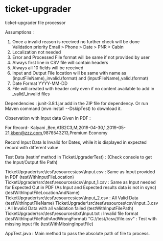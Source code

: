# ticket-upgrader
ticket-upgrader file processor



Assumptions :

1) Once a invalid reason is received no further check will be done
	Validation priority 
	Email > Phone > Date > PNR > Cabin
2) Localization not needed
3) Error and Processed File format will be same if not provided by user
4) Always first line in CSV file will contain headers
5) Always all 10 fields will be received
6) Input and Output File location will be same with name as (inputFileName)_invalid.(format) and (inputFileName)_valid.(format)
7) Date Format YYYY-MM-DD
8) File will created with header only even if no content available to add in _valid/_invalid files


Dependencies :
junit-3.8.1.jar add in the ZIP file for dependency. Or run Maven command (mvn install --DskipTest) to download it.


Observation with Input data Given In PDF :

For Record-
Kalyani ,Ben,A1B2C3,M,2019-04-30,1,2019-05-21,kben@zzz.com,9876543213,Premium Economy

Record Input Data Is Invalid for Dates, while it is displayed in expected record with different value



Test Data (testinf method in TicketUpgraderTest) : (Check console to get the Input/Output file Path)

TicketUpgrader\src\test\resources\csv\Input.csv : Same as Input provided in PDF (testWithInputFileLocation)
TicketUpgrader\src\test\resources\csv\Input_1.csv : Same as Input needed for Expected Out in PDF (As Input and Expected results data is not in sync) (testWithInputFileLocationAndName)
TicketUpgrader\src\test\resources\csv\Input_2.csv : All Valid Data (testWithInputFileName)
TicketUpgrader\src\test\resources\csv\Input_3.csv : All Invalid Data with all validation failed  (testWithInputFilePath)
TicketUpgrader\src\test\resources\txt\Input.txt : Invalid file format (testWithInputFilePathAndWrongFormat)
"C://test//csv//file.csv" : Test with missing input file (testWithMissingInputFile)

AppTest.java : Main method to pass the absolute path of file to process.